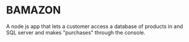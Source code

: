 # BAMAZON

A node js app that lets a customer access a database of products in and SQL server and makes "purchases" through the console.
